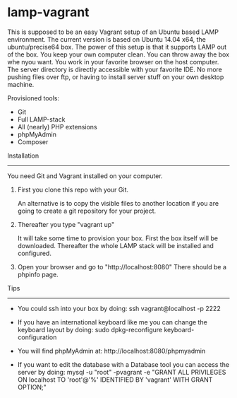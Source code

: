 # lamp-vagrant
This is supposed to be an easy Vagrant setup of an Ubuntu based LAMP environment. The current version is based on Ubuntu 14.04 x64, the ubuntu/precise64 box.
The power of this setup is that it supports LAMP out of the box. You keep your own computer clean. You can throw away the box whe nyou want. You work in your favorite browser on the host computer. The server directory is directly accessible with your favorite IDE. No more pushing files over ftp, or having to install server stuff on your own desktop machine.

Provisioned tools:

* Git
* Full LAMP-stack
* All (nearly) PHP extensions
* phpMyAdmin
* Composer


Installation
- - - - - - -

You need Git and Vagrant installed on your computer.

1. First you clone this repo with your Git.

	An alternative is to copy the visible files to another location if you are going
	to create a git repository for your project.

2. Thereafter you type "vagrant up"

	It will take some time to provision your box. First the box itself will be downloaded.
	Thereafter the whole LAMP stack will be installed and configured.

3. Open your browser and go to "http://localhost:8080" There should be a phpinfo page.


Tips
- - - 

 - You could ssh into your box by doing: ssh vagrant@localhost -p 2222

 - If you have an international keyboard like me you can change the keyboard layout by doing: sudo dpkg-reconfigure keyboard-configuration

 - You will find phpMyAdmin at: http://localhost:8080/phpmyadmin

 - If you want to edit the database with a Database tool you can access the server by doing: mysql -u "root" -pvagrant -e "GRANT ALL PRIVILEGES ON localhost TO 'root'@'%' IDENTIFIED BY 'vagrant' WITH GRANT OPTION;"

